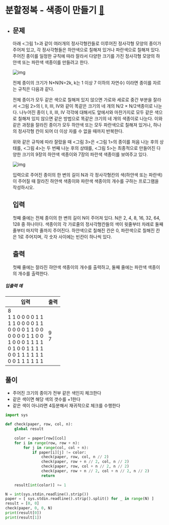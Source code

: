 # 분할정복 - 색종이 만들기 [🔗](https://www.acmicpc.net/problem/2630)

- ## 문제

  아래 <그림 1>과 같이 여러개의 정사각형칸들로 이루어진 정사각형 모양의 종이가 주어져 있고, 각 정사각형들은 하얀색으로 칠해져 있거나 파란색으로 칠해져 있다. 주어진 종이를 일정한 규칙에 따라 잘라서 다양한 크기를 가진 정사각형 모양의 하얀색 또는 파란색 색종이를 만들려고 한다.

  ![img](https://www.acmicpc.net/upload/images/bwxBxc7ghGOedQfiT3p94KYj1y9aLR.png)

  전체 종이의 크기가 N×N(N=2k, k는 1 이상 7 이하의 자연수) 이라면 종이를 자르는 규칙은 다음과 같다.

  전체 종이가 모두 같은 색으로 칠해져 있지 않으면 가로와 세로로 중간 부분을 잘라서 <그림 2>의 I, II, III, IV와 같이 똑같은 크기의 네 개의 N/2 × N/2색종이로 나눈다. 나누어진 종이 I, II, III, IV 각각에 대해서도 앞에서와 마찬가지로 모두 같은 색으로 칠해져 있지 않으면 같은 방법으로 똑같은 크기의 네 개의 색종이로 나눈다. 이와 같은 과정을 잘라진 종이가 모두 하얀색 또는 모두 파란색으로 칠해져 있거나, 하나의 정사각형 칸이 되어 더 이상 자를 수 없을 때까지 반복한다.

  위와 같은 규칙에 따라 잘랐을 때 <그림 3>은 <그림 1>의 종이를 처음 나눈 후의 상태를, <그림 4>는 두 번째 나눈 후의 상태를, <그림 5>는 최종적으로 만들어진 다양한 크기의 9장의 하얀색 색종이와 7장의 파란색 색종이를 보여주고 있다.

  ![img](https://www.acmicpc.net/upload/images/VHJpKWQDv.png)

  입력으로 주어진 종이의 한 변의 길이 N과 각 정사각형칸의 색(하얀색 또는 파란색)이 주어질 때 잘라진 하얀색 색종이와 파란색 색종이의 개수를 구하는 프로그램을 작성하시오.

  ## 입력

  첫째 줄에는 전체 종이의 한 변의 길이 N이 주어져 있다. N은 2, 4, 8, 16, 32, 64, 128 중 하나이다. 색종이의 각 가로줄의 정사각형칸들의 색이 윗줄부터 차례로 둘째 줄부터 마지막 줄까지 주어진다. 하얀색으로 칠해진 칸은 0, 파란색으로 칠해진 칸은 1로 주어지며, 각 숫자 사이에는 빈칸이 하나씩 있다.

  ## 출력

  첫째 줄에는 잘라진 햐얀색 색종이의 개수를 출력하고, 둘째 줄에는 파란색 색종이의 개수를 출력한다.

##### 입출력 예

| 입력                                                         | 출력     |
| ------------------------------------------------------------ | -------- |
| 8<br />1 1 0 0 0 0 1 1<br />1 1 0 0 0 0 1 1<br />0 0 0 0 1 1 0 0<br />0 0 0 0 1 1 0 0<br />1 0 0 0 1 1 1 1<br />0 1 0 0 1 1 1 1<br />0 0 1 1 1 1 1 1<br />0 0 1 1 1 1 1 1 | 9<br />7 |

## 풀이

- 주어진 크기의 종이가 전부 같은 색인지 체크한다
- 같은 색이면 해당 색의 갯수를 +1한다
- 같은 색이 아니라면 4등분해서 재귀적으로 체크를 수행한다

```python
import sys

def check(paper, row, col, n):
    global result
    
    color = paper[row][col]
    for i in range(row, row + n):
        for j in range(col, col + n):
            if paper[i][j] != color:
                check(paper, row, col, n // 2)
                check(paper, row + n // 2, col, n // 2)
                check(paper, row, col + n // 2, n // 2)
                check(paper, row + n // 2, col + n // 2, n // 2)
                return
    
    result[int(color)] += 1

N = int(sys.stdin.readline().strip())
paper = [ sys.stdin.readline().strip().split() for _ in range(N) ]
result = [0, 0]
check(paper, 0, 0, N)
print(result[0])
print(result[1])
```

